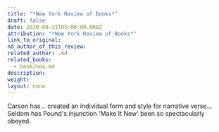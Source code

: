 ```yaml
---
title: "*New York Review of Books*"
draft: false
date: 2010-08-31T05:00:00.000Z
attribution: "*New York Review of Books*"
link_to_original:
nd_author_of_this_review:
related_author: .md
related_books:
  - book/nox.md
description:
weight:
layout: none
---
```

Carson has... created an individual form and style for narrative verse... Seldom has Pound's injunction 'Make It New' been so spectacularly obeyed.

